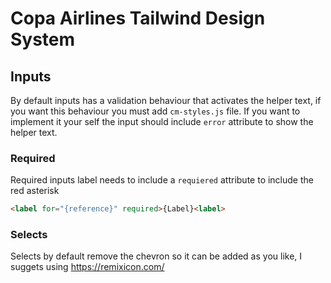 # Copa Airlines Tailwind Design System


## Inputs

By default inputs has a validation behaviour that activates the helper text, if you want this behaviour you must add `cm-styles.js` file. If you want to implement it your self the input should include `error` attribute to show the helper text.

### Required

Required inputs label needs to include a `requiered` attribute to include the red asterisk

``` html
<label for="{reference}" required>{Label}<label>
```

### Selects 

Selects by default remove the chevron so it can be added as you like, I suggets using https://remixicon.com/ 

